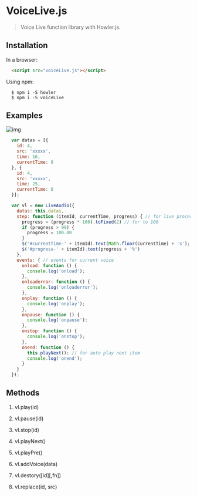 # VoiceLive.js

> Voice Live function library with Howler.js.

## Installation

In a browser:

```html
  <script src="voiceLive.js"></script>
```

Using npm:

```
  $ npm i -S howler
  $ npm i -S voiceLive
```

## Examples

![img](http://o4a7cbihz.qnssl.com/cover/4b602607-ceb4-4e0d-9ecd-4806a7ed2620)

``` javascript
  var datas = [{
    id: 4,
    src: 'xxxxx',
    time: 16,
    currentTime: 0
  }, {
    id: 4,
    src: 'xxxxx',
    time: 25,
    currentTime: 0
  }];

  var vl = new LiveAudio({
    datas: this.datas, 
    step: function (itemId, currentTime, progress) { // for live process, and like a timer 
      progress = (progress * 100).toFixed(2) // for to 100
      if (progress > 99) {
        progress = 100.00
      }
      $('#currentTime-' + itemId).text(Math.floor(currentTime) + 's');
      $('#progress-' + itemId).text(progress + '%')
    },
    events: { // events for current voice
      onload: function () {
        console.log('onload');
      },
      onloaderror: function () {
        console.log('onloaderror');
      },
      onplay: function () {
        console.log('onplay');
      },
      onpause: function () {
        console.log('onpause');
      },
      onstop: function () {
        console.log('onstop');
      },
      onend: function () {
        this.playNext(); // for auto play next item
        console.log('onend');
      }
    }
  });
```

## Methods
1. vl.play(id)

2. vl.pause(id)

3. vl.stop(id)

4. vl.playNext()

5. vl.playPre()

6. vl.addVoice(data)

7. vl.destory([id][,fn])

8. vl.replace(id, src)
